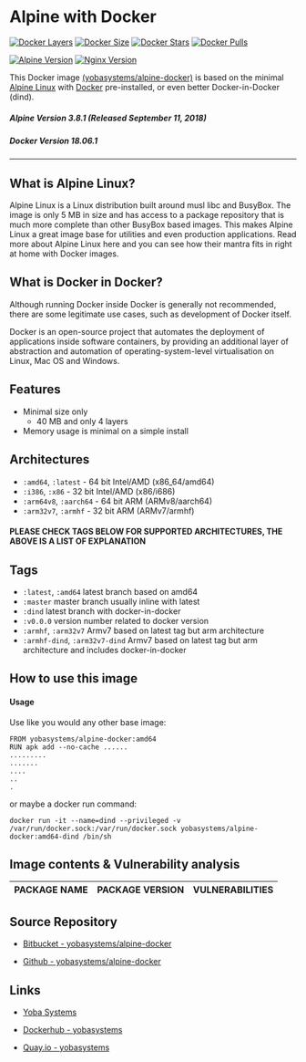 # Alpine with Docker

[![Docker Layers](https://img.shields.io/badge/docker%20layers-4-blue.svg?maxAge=2592000?style=flat-square)](https://hub.docker.com/r/yobasystems/alpine-docker/) [![Docker Size](https://img.shields.io/badge/docker%20size-40%20MB-blue.svg?maxAge=2592000?style=flat-square)](https://hub.docker.com/r/yobasystems/alpine-docker/) [![Docker Stars](https://img.shields.io/docker/stars/yobasystems/alpine-docker.svg?maxAge=2592000?style=flat-square)](https://hub.docker.com/r/yobasystems/alpine-docker/) [![Docker Pulls](https://img.shields.io/docker/pulls/yobasystems/alpine-docker.svg?maxAge=2592000?style=flat-square)](https://hub.docker.com/r/yobasystems/alpine-docker/)

[![Alpine Version](https://img.shields.io/badge/alpine%20version-v3.8.1-green.svg?maxAge=2592000?style=flat-square)](http://alpinelinux.org/) [![Nginx Version](https://img.shields.io/badge/docker%20version-v18.06.1-green.svg?maxAge=2592000?style=flat-square)](http://nginx.org/en/)



This Docker image [(yobasystems/alpine-docker)](https://hub.docker.com/r/yobasystems/alpine-docker/) is based on the minimal [Alpine Linux](http://alpinelinux.org/) with [Docker](https://www.docker.com/) pre-installed, or even better Docker-in-Docker (dind).

##### Alpine Version 3.8.1 (Released September 11, 2018)
##### Docker Version 18.06.1

----

## What is Alpine Linux?
Alpine Linux is a Linux distribution built around musl libc and BusyBox. The image is only 5 MB in size and has access to a package repository that is much more complete than other BusyBox based images. This makes Alpine Linux a great image base for utilities and even production applications. Read more about Alpine Linux here and you can see how their mantra fits in right at home with Docker images.

## What is Docker in Docker?
Although running Docker inside Docker is generally not recommended, there are some legitimate use cases, such as development of Docker itself.

Docker is an open-source project that automates the deployment of applications inside software containers, by providing an additional layer of abstraction and automation of operating-system-level virtualisation on Linux, Mac OS and Windows.


## Features

  * Minimal size only
    * 40 MB and only 4 layers
  * Memory usage is minimal on a simple install

## Architectures

  * ```:amd64```, ```:latest``` - 64 bit Intel/AMD (x86_64/amd64)
  * ```:i386```, ```:x86``` - 32 bit Intel/AMD (x86/i686)
  * ```:arm64v8```, ```:aarch64``` - 64 bit ARM (ARMv8/aarch64)
  * ```:arm32v7```, ```:armhf``` - 32 bit ARM (ARMv7/armhf)

#### PLEASE CHECK TAGS BELOW FOR SUPPORTED ARCHITECTURES, THE ABOVE IS A LIST OF EXPLANATION

## Tags

  * ```:latest```, ```:amd64``` latest branch based on amd64
  * ```:master``` master branch usually inline with latest
  * ```:dind``` latest branch with docker-in-docker
  * ```:v0.0.0``` version number related to docker version
  * ```:armhf```, ```:arm32v7``` Armv7 based on latest tag but arm architecture
  * ```:armhf-dind```, ```:arm32v7-dind``` Armv7 based on latest tag but arm architecture and includes docker-in-docker

## How to use this image
#### Usage

Use like you would any other base image:

```
FROM yobasystems/alpine-docker:amd64
RUN apk add --no-cache ......
.........
.......
....
..
.
```

or maybe a docker run command:


```
docker run -it --name=dind --privileged -v /var/run/docker.sock:/var/run/docker.sock yobasystems/alpine-docker:amd64-dind /bin/sh
```

## Image contents & Vulnerability analysis

| PACKAGE NAME          | PACKAGE VERSION | VULNERABILITIES |
|-----------------------|-----------------|-----------------|


## Source Repository

* [Bitbucket - yobasystems/alpine-docker](https://bitbucket.org/yobasystems/alpine-docker/)

* [Github - yobasystems/alpine-docker](https://github.com/yobasystems/alpine-docker)

## Links

* [Yoba Systems](https://www.yobasystems.co.uk/)

* [Dockerhub - yobasystems](https://hub.docker.com/u/yobasystems/)

* [Quay.io - yobasystems](https://quay.io/organization/yobasystems)
